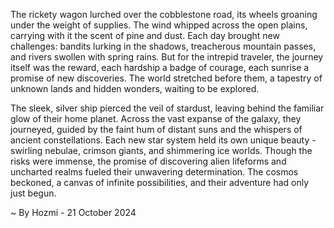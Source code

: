 
The rickety wagon lurched over the cobblestone road, its wheels groaning under the weight of supplies.  The wind whipped across the open plains, carrying with it the scent of pine and dust.  Each day brought new challenges: bandits lurking in the shadows, treacherous mountain passes, and rivers swollen with spring rains.  But for the intrepid traveler, the journey itself was the reward, each hardship a badge of courage, each sunrise a promise of new discoveries.  The world stretched before them, a tapestry of unknown lands and hidden wonders, waiting to be explored.

The sleek, silver ship pierced the veil of stardust, leaving behind the familiar glow of their home planet.  Across the vast expanse of the galaxy, they journeyed, guided by the faint hum of distant suns and the whispers of ancient constellations. Each new star system held its own unique beauty - swirling nebulae, crimson giants, and shimmering ice worlds.  Though the risks were immense, the promise of discovering alien lifeforms and uncharted realms fueled their unwavering determination. The cosmos beckoned, a canvas of infinite possibilities, and their adventure had only just begun. 

~ By Hozmi - 21 October 2024
